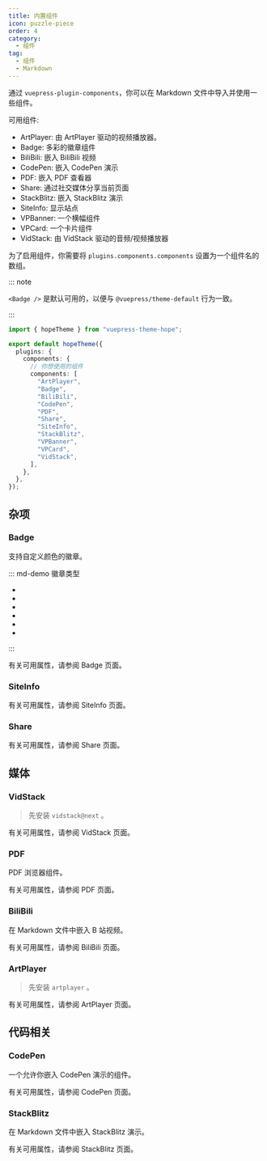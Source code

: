 ```yaml
---
title: 内置组件
icon: puzzle-piece
order: 4
category:
  - 组件
tag:
  - 组件
  - Markdown
---
```


通过 `vuepress-plugin-components`，你可以在 Markdown 文件中导入并使用一些组件。

可用组件:

- ArtPlayer: 由 ArtPlayer 驱动的视频播放器。
- Badge: 多彩的徽章组件
- BiliBili: 嵌入 BiliBili 视频
- CodePen: 嵌入 CodePen 演示
- PDF: 嵌入 PDF 查看器
- Share: 通过社交媒体分享当前页面
- StackBlitz: 嵌入 StackBlitz 演示
- SiteInfo: 显示站点
- VPBanner: 一个横幅组件
- VPCard: 一个卡片组件
- VidStack: 由 VidStack 驱动的音频/视频播放器

为了启用组件，你需要将 `plugins.components.components` 设置为一个组件名的数组。

<!-- more -->

::: note

`<Badge />` 是默认可用的，以便与 `@vuepress/theme-default` 行为一致。

:::

```ts twoslash {7-20} title=".vuepress/theme.ts"
import { hopeTheme } from "vuepress-theme-hope";

export default hopeTheme({
  plugins: {
    components: {
      // 你想使用的组件
      components: [
        "ArtPlayer",
        "Badge",
        "BiliBili",
        "CodePen",
        "PDF",
        "Share",
        "SiteInfo",
        "StackBlitz",
        "VPBanner",
        "VPCard",
        "VidStack",
      ],
    },
  },
});
```

## 杂项

### Badge

支持自定义颜色的徽章。

::: md-demo 徽章类型

- <Badge text="tip" type="tip" vertical="middle" />
- <Badge text="warning" type="warning" vertical="middle" />
- <Badge text="danger" type="danger" vertical="middle" />
- <Badge text="important" type="important" vertical="middle" />
- <Badge text="info" type="info" vertical="middle" />
- <Badge text="note" type="note" vertical="middle" />

:::

有关可用属性，请参阅 <ProjectLink name="components" path="/zh/guide/utilities/badge.html">Badge</ProjectLink> 页面。

### SiteInfo

<!-- @include: @components/zh/guide/content/site-info.md#demo -->

有关可用属性，请参阅 <ProjectLink name="components" path="/zh/guide/content/site-info.html">SiteInfo</ProjectLink> 页面。

### Share

<!-- @include: @components/zh/guide/utilities/share.md#demo -->

有关可用属性，请参阅 <ProjectLink name="components" path="/zh/guide/utilities/share.html">Share</ProjectLink> 页面。

## 媒体

### VidStack

> 先安装 `vidstack@next` 。

<!-- @include: @components/zh/guide/media/vid-stack.md#demo -->

有关可用属性，请参阅 <ProjectLink name="components" path="/zh/guide/media/vid-stack.html">VidStack</ProjectLink> 页面。

### PDF

PDF 浏览器组件。

<!-- @include: @components/zh/guide/media/p-d-f.md#demo -->

有关可用属性，请参阅 <ProjectLink name="components" path="/zh/guide/media/p-d-f.html">PDF</ProjectLink> 页面。

### BiliBili

在 Markdown 文件中嵌入 B 站视频。

<!-- @include: @components/zh/guide/media/bili-bili.md#demo -->

有关可用属性，请参阅 <ProjectLink name="components" path="/zh/guide/media/bili-bili.html">BiliBili</ProjectLink> 页面。

### ArtPlayer

> 先安装 `artplayer` 。

<!-- @include: @components/zh/guide/media/art-player.md#demo -->

有关可用属性，请参阅 <ProjectLink name="components" path="/zh/guide/media/art-player.html">ArtPlayer</ProjectLink> 页面。

## 代码相关

### CodePen

一个允许你嵌入 CodePen 演示的组件。

<!-- @include: @components/zh/guide/code/code-pen.md#demo -->

有关可用属性，请参阅 <ProjectLink name="components" path="/zh/guide/code/code-pen.html">CodePen</ProjectLink> 页面。

### StackBlitz

在 Markdown 文件中嵌入 StackBlitz 演示。

<!-- @include: @components/zh/guide/code/stack-blitz.md#demo -->

有关可用属性，请参阅 <ProjectLink name="components" path="/zh/guide/code/stack-blitz.html">StackBlitz</ProjectLink> 页面。
